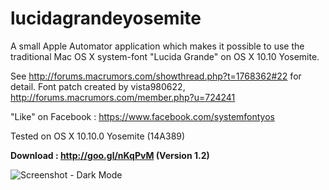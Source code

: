 lucidagrandeyosemite
====================

A small Apple Automator application which makes it possible to use the traditional Mac OS X system-font "Lucida Grande" on OS X 10.10 Yosemite.

See http://forums.macrumors.com/showthread.php?t=1768362#22 for detail.
Font patch created by vista980622, http://forums.macrumors.com/member.php?u=724241

"Like" on Facebook : https://www.facebook.com/systemfontyos

Tested on OS X 10.10.0 Yosemite (14A389)

**Download : http://goo.gl/nKqPvM (Version 1.2)**

![](https://raw.githubusercontent.com/schreiberstein/lucidagrandeyosemite/master/Screenshots/Screenshot_Dark_Mode.jpg "Screenshot - Dark Mode")

